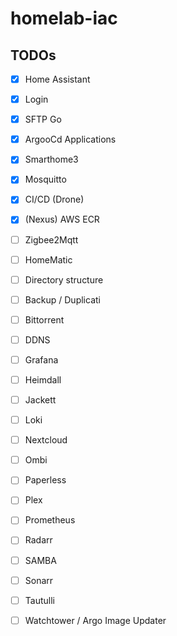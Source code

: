 # homelab-iac


## TODOs
- [x] Home Assistant
- [x] Login
- [x] SFTP Go
- [x] ArgooCd Applications
- [x] Smarthome3
- [x] Mosquitto
- [x] CI/CD (Drone)
- [x] (Nexus) AWS ECR

- [ ] Zigbee2Mqtt
- [ ] HomeMatic
- [ ] Directory structure
- [ ] Backup / Duplicati
- [ ] Bittorrent
- [ ] DDNS
- [ ] Grafana
- [ ] Heimdall
- [ ] Jackett
- [ ] Loki
- [ ] Nextcloud
- [ ] Ombi
- [ ] Paperless
- [ ] Plex
- [ ] Prometheus
- [ ] Radarr
- [ ] SAMBA
- [ ] Sonarr
- [ ] Tautulli
- [ ] Watchtower / Argo Image Updater
